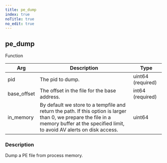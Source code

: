 ```yaml
---
title: pe_dump
index: true
noTitle: true
no_edit: true
---
```




<div class="vql_item"></div>


## pe_dump
<span class='vql_type pull-right page-header'>Function</span>



<div class="vqlargs"></div>

Arg | Description | Type
----|-------------|-----
pid|The pid to dump.|uint64 (required)
base_offset|The offset in the file for the base address.|int64 (required)
in_memory|By default we store to a tempfile and return the path. If this option is larger than 0, we prepare the file in a memory buffer at the specified limit, to avoid AV alerts on disk access.|uint64

### Description

Dump a PE file from process memory.

